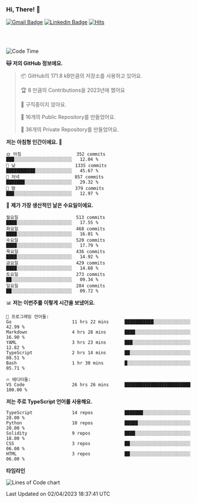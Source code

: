 ### Hi, There! 👋


[![Gmail Badge](https://img.shields.io/badge/-725psh@gmail.com-c14438?style=flat&logo=Gmail&logoColor=white&link=mailto:725psh@gmail.com)](mailto:725psh@gmail.com) 
[![Linkedin Badge](https://img.shields.io/badge/-soohanpark-0072b1?style=flat&logo=Linkedin&logoColor=white&link=https://www.linkedin.com/in/soohanpark/)](https://www.linkedin.com/in/soohanpark/) 
[![Hits](https://hits.seeyoufarm.com/api/count/incr/badge.svg?url=https%3A%2F%2Fgithub.com%2FSoohan-Park&count_bg=%23000000&title_bg=%23828282&icon=gradle.svg&icon_color=%23FFFFFF&title=Visited&edge_flat=false)](https://hits.seeyoufarm.com)  

<br />
<br />

<!--START_SECTION:waka-->
![Code Time](http://img.shields.io/badge/Code%20Time-740%20hrs%2054%20mins-blue)

**🐱 저의 GitHub 정보에요.** 

> 📦 GitHub의 171.8 kB만큼의 저장소를 사용하고 있어요. 
 > 
> 🏆 8 만큼의 Contributions을 2023년에 했어요
 > 
> 🚫 구직중이지 않아요.
 > 
> 📜 16개의 Public Repository를 만들었어요. 
 > 
> 🔑 36개의 Private Repository를 만들었어요. 
 > 
**저는 아침형 인간이에요. 🐤** 

```text
🌞 아침                     352 commits         ███░░░░░░░░░░░░░░░░░░░░░░   12.04 % 
🌆 낮　                     1335 commits        ███████████░░░░░░░░░░░░░░   45.67 % 
🌃 저녁                     857 commits         ███████░░░░░░░░░░░░░░░░░░   29.32 % 
🌙 밤　                     379 commits         ███░░░░░░░░░░░░░░░░░░░░░░   12.97 % 
```
📅 **제가 가장 생산적인 날은 수요일이에요.** 

```text
월요일                      513 commits         ████░░░░░░░░░░░░░░░░░░░░░   17.55 % 
화요일                      468 commits         ████░░░░░░░░░░░░░░░░░░░░░   16.01 % 
수요일                      520 commits         ████░░░░░░░░░░░░░░░░░░░░░   17.79 % 
목요일                      436 commits         ████░░░░░░░░░░░░░░░░░░░░░   14.92 % 
금요일                      429 commits         ████░░░░░░░░░░░░░░░░░░░░░   14.68 % 
토요일                      273 commits         ██░░░░░░░░░░░░░░░░░░░░░░░   09.34 % 
일요일                      284 commits         ██░░░░░░░░░░░░░░░░░░░░░░░   09.72 % 
```


📊 **저는 이번주를 이렇게 시간을 보냈어요.** 

```text
💬 프로그래밍 언어들: 
Go                       11 hrs 22 mins      ███████████░░░░░░░░░░░░░░   42.99 % 
Markdown                 4 hrs 28 mins       ████░░░░░░░░░░░░░░░░░░░░░   16.90 % 
YAML                     3 hrs 23 mins       ███░░░░░░░░░░░░░░░░░░░░░░   12.82 % 
TypeScript               2 hrs 14 mins       ██░░░░░░░░░░░░░░░░░░░░░░░   08.51 % 
Bash                     1 hr 30 mins        █░░░░░░░░░░░░░░░░░░░░░░░░   05.71 % 

🔥 에디터들: 
VS Code                  26 hrs 26 mins      █████████████████████████   100.00 % 
```

**저는 주로 TypeScript 언어를 사용해요.** 

```text
TypeScript               14 repos            ███████░░░░░░░░░░░░░░░░░░   28.00 % 
Python                   10 repos            █████░░░░░░░░░░░░░░░░░░░░   20.00 % 
Solidity                 9 repos             ████░░░░░░░░░░░░░░░░░░░░░   18.00 % 
CSS                      3 repos             ██░░░░░░░░░░░░░░░░░░░░░░░   06.00 % 
HTML                     3 repos             ██░░░░░░░░░░░░░░░░░░░░░░░   06.00 % 
```



**타임라인**

![Lines of Code chart](https://raw.githubusercontent.com/Soohan-Park/Soohan-Park/master/assets/bar_graph.png)


 Last Updated on 02/04/2023 18:37:41 UTC
<!--END_SECTION:waka-->
